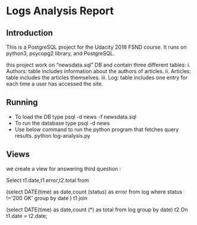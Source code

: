 # Logs Analysis Report

## Introduction

This is a PostgreSQL project for the Udacity 2018 FSND course. It runs on python3, psycopg2 library, and PostgreSQL.

this project work on 	“newsdata.sql” DB and  contain	three	different	tables:
i. Authors:	table	includes	information	about	the	authors	of	articles.
ii. Articles:	table	includes	the	articles	themselves.
iii. Log:	table	includes	one	entry	for	each	time	a	user	has	accessed	the	site.

## Running

* To load the DB type
 psql -d news -f newsdata.sql
* To run the database type
 psql -d news
* Use  below command to run the python program that fetches query results.
python log-analysis.py

## Views

 we create a view for answering third question :

 Select t1.date,t1.error,t2.total from

(select DATE(time) as date,count (status) as error from log  where status !='200 OK' group by date ) t1
join

(select DATE(time) as date,count (*) as total from log  group by date) t2
On t1.date = t2.date;

